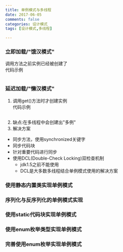 ```yaml
---
title: 单例模式与多线程
date: 2017-06-05
comments: false
categories: 设计模式
tags: [设计模式,多线程]

---
```


### 立即加载/"饿汉模式"
调用方法之前实例已经被创建了  
代码示例
```
```
### 延迟加载/"懒汉模式"
1. 调用get()方法时才创建实例  
代码示例
```
```
2. 缺点:在多线程中会创建出"多例"
3. 解决方案
- 同步方法，使用synchronized关键字
- 同步代码块
- 针对重要代码进行同步
- 使用DCL(Double-Check Locking)双检查机制  
	- jdk1.5之前不能使用  
	- DCL是大多数多线程结合单例模式使用的解决方案 

### 使用静态内置类实现单例模式
### 序列化与反序列化的单例模式实现
### 使用static代码块实现单例模式
### 使用enum枚举类型实现单例模式
### 完善使用enum枚举实现单例模式

